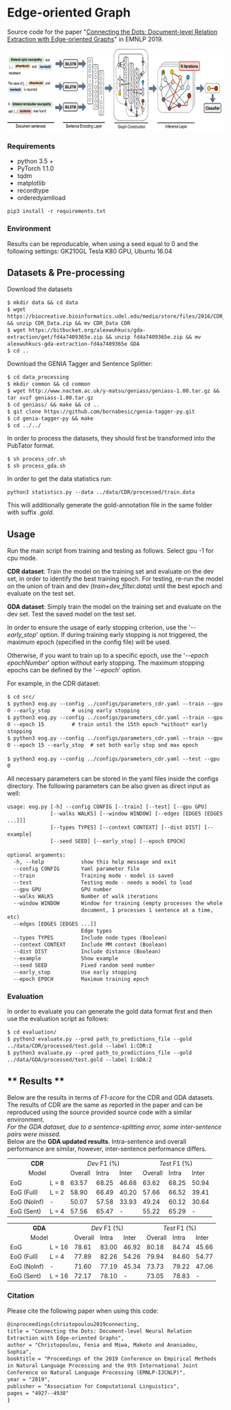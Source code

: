 # Edge-oriented Graph
Source code for the paper "[Connecting the Dots: Document-level Relation Extraction with Edge-oriented Graphs](https://www.aclweb.org/anthology/D19-1498.pdf)" in EMNLP 2019.

<p align="center">
  <img src="./network.svg" height="190">
</p>

### Requirements
- python 3.5 +
- PyTorch 1.1.0
- tqdm
- matplotlib
- recordtype
- orderedyamlload

```
pip3 install -r requirements.txt
```

### Environment
Results can be reproducable, when using a seed equal to 0 and the following settings: GK210GL Tesla K80 GPU, Ubuntu 16.04


## Datasets & Pre-processing
Download the datasets
```
$ mkdir data && cd data
$ wget https://biocreative.bioinformatics.udel.edu/media/store/files/2016/CDR_Data.zip && unzip CDR_Data.zip && mv CDR_Data CDR
$ wget https://bitbucket.org/alexwuhkucs/gda-extraction/get/fd4a7409365e.zip && unzip fd4a7409365e.zip && mv alexwuhkucs-gda-extraction-fd4a7409365e GDA
$ cd ..
```

Download the GENIA Tagger and Sentence Splitter:
```
$ cd data_processing
$ mkdir common && cd common
$ wget http://www.nactem.ac.uk/y-matsu/geniass/geniass-1.00.tar.gz && tar xvzf geniass-1.00.tar.gz
$ cd geniass/ && make && cd ..
$ git clone https://github.com/bornabesic/genia-tagger-py.git
$ cd genia-tagger-py && make
$ cd ../../
```

In order to process the datasets, they should first be transformed into the PubTator format.
```
$ sh process_cdr.sh
$ sh process_gda.sh
```

In order to get the data statistics run:
```
python3 statistics.py --data ../data/CDR/processed/train.data
```
This will additionally generate the gold-annotation file in the same folder with suffix *.gold*.


## Usage
Run the main script from training and testing as follows. Select gpu -1 for cpu mode.  

**CDR dataset**: Train the model on the training set and evaluate on the dev set, in order to identify the best training epoch.
For testing, re-run the model on the union of train and dev (*train+dev_filter.data*) until the best epoch and evaluate on the test set.

**GDA dataset**: Simply train the model on the training set and evaluate on the dev set. Test the saved model on the test set.

In order to ensure the usage of early stopping criterion, use the '*--early_stop*' option.
If during training early stopping is not triggered, the maximum epoch (specified in the config file) will be used.

Otherwise, if you want to train up to a specific epoch, use the '*--epoch epochNumber*' option without early stopping.
The maximum stopping epochs can be defined by the '*--epoch*' option.

For example, in the CDR dataset:
```
$ cd src/
$ python3 eog.py --config ../configs/parameters_cdr.yaml --train --gpu 0 --early_stop       # using early stopping
$ python3 eog.py --config ../configs/parameters_cdr.yaml --train --gpu 0 --epoch 15         # train until the 15th epoch *without* early stopping
$ python3 eog.py --config ../configs/parameters_cdr.yaml --train --gpu 0 --epoch 15 --early_stop  # set both early stop and max epoch

$ python3 eog.py --config ../configs/parameters_cdr.yaml --test --gpu 0
```

All necessary parameters can be stored in the yaml files inside the configs directory.
The following parameters can be also given as direct input as well:
```
usage: eog.py [-h] --config CONFIG [--train] [--test] [--gpu GPU]
              [--walks WALKS] [--window WINDOW] [--edges [EDGES [EDGES ...]]]
              [--types TYPES] [--context CONTEXT] [--dist DIST] [--example]
              [--seed SEED] [--early_stop] [--epoch EPOCH]

optional arguments:
  -h, --help            show this help message and exit
  --config CONFIG       Yaml parameter file
  --train               Training mode - model is saved
  --test                Testing mode - needs a model to load
  --gpu GPU             GPU number
  --walks WALKS         Number of walk iterations
  --window WINDOW       Window for training (empty processes the whole
                        document, 1 processes 1 sentence at a time, etc)
  --edges [EDGES [EDGES ...]]
                        Edge types
  --types TYPES         Include node types (Boolean)
  --context CONTEXT     Include MM context (Boolean)
  --dist DIST           Include distance (Boolean)
  --example             Show example
  --seed SEED           Fixed random seed number
  --early_stop          Use early stopping
  --epoch EPOCH         Maximum training epoch
```

### Evaluation
In order to evaluate you can generate the gold data format first and then use the evaluation script as follows:
```
$ cd evaluation/
$ python3 evaluate.py --pred path_to_predictions_file --gold ../data/CDR/processed/test.gold --label 1:CDR:2
$ python3 evaluate.py --pred path_to_predictions_file --gold ../data/GDA/processed/test.gold --label 1:GDA:2
```

##  ** Results **
Below are the results in terms of *F1-score* for the CDR and GDA datasets.  
The results of CDR are the same as reported in the paper and can be reproduced using the source provided source code with a similar environment.  
*For the GDA dataset, due to a sentence-splitting error, some inter-sentence pairs were missed.*  
Below are the **GDA updated results**. Intra-sentence and overall performance are similar, however, inter-sentence performance differs.

<table>
<tr>
    <td colspan="2"> <center><b>CDR</b></center> </td>
    <td colspan="3"><center><i>Dev</i> F1 (%)</center></td>
    <td colspan="3"><center><i>Test</i> F1 (%)</center></td>
  </tr>
  <tr>
    <td colspan="2"><center>Model</center></td>
    <td>Overall</td>
    <td>Intra</td>
    <td>Inter</td>
    <td>Overall</td>
    <td>Intra</td>
    <td>Inter</td>
  </tr>
  <tr>
	 <td>EoG</td>  <td>L = 8</td> <td>63.57</td> 	<td>68.25</td> 	<td>46.68</td>
				  <td>63.62</td> 	<td>68.25</td> 	<td>50.94</td> 
   </tr>
    <tr>
	 <td>EoG (Full) </td> <td>L = 2</td> <td>58.90</td> 	<td>66.49</td> 	<td>40.20</td>
				          <td>57.66</td> 	<td>66.52</td> 	<td>39.41</td> 
   </tr>
    <tr>
	 <td>EoG (NoInf)</td> <td>-</td> <td>50.07 </td> 	<td> 57.58</td> 	<td> 33.93</td>
				          <td> 49.24</td> 	<td> 60.12</td> 	<td>30.64 </td> 
   </tr>
    <tr>
	 <td>EoG (Sent) </td> <td>L = 4</td> <td> 57.56</td> 	<td> 65.47</td> 	<td>- </td>
				          <td> 55.22</td> 	<td> 65.29</td> 	<td>- </td>  
   </tr>
</table>  


<table>
<tr>
    <td colspan="2"> <center><b>GDA</b></center> </td>
    <td colspan="3"><center><i>Dev</i> F1 (%)</center></td>
    <td colspan="3"><center><i>Test</i> F1 (%)</center></td>
  </tr>
  <tr>
    <td colspan="2"><center>Model</center></td>
    <td>Overall</td>
    <td>Intra</td>
    <td>Inter</td>
    <td>Overall</td>
    <td>Intra</td>
    <td>Inter</td>
  </tr>
  <tr>
	 <td>EoG</td>  <td>L = 16</td>   
                  <td> 78.61</td> 	<td> 83.00</td> 	<td>46.92 </td>
				  <td> 80.18</td> 	<td>84.74 </td> 	<td> 45.66</td> 
   </tr>
    <tr>
	 <td>EoG (Full) </td>  <td>L = 4</td>
                    <td> 77.89</td> 	<td> 82.26</td> 	<td>54.26 </td>
				    <td> 79.94</td> 	<td>84.60 </td> 	<td>54.77 </td> 
   </tr>
    <tr>
	 <td>EoG (NoInf) </td>  <td> - </td>
                     <td> 71.60 </td> <td>  77.19</td> 	<td>  45.34</td>
				     <td> 73.73</td>  <td> 79.22 </td> 	<td> 47.06 </td> 
   </tr>
    <tr>
	 <td>EoG (Sent) </td> <td> L = 16 </td>
                    <td> 72.17 </td> <td>78.10  </td> <td>- </td>
				    <td> 73.05 </td> <td>78.83 </td> <td>- </td>  
   </tr>
</table>


### Citation
Please cite the following paper when using this code:
```
@inproceedings{christopoulou2019connecting,  
title = "Connecting the Dots: Document-level Neural Relation Extraction with Edge-oriented Graphs",  
author = "Christopoulou, Fenia and Miwa, Makoto and Ananiadou, Sophia",  
booktitle = "Proceedings of the 2019 Conference on Empirical Methods in Natural Language Processing and the 9th International Joint Conference on Natural Language Processing (EMNLP-IJCNLP)",  
year = "2019",  
publisher = "Association for Computational Linguistics",  
pages = "4927--4938"  
}  
```
